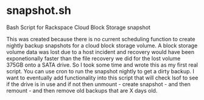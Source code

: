 # snapshot.sh
Bash Script for Rackspace Cloud Block Storage snapshot

This was created because there is no current scheduling function to create nightly backup snapshots for a cloud block storage volume.  A block storage volume data was lost due to a host incident and recovery would have been exponetionally faster than the file recovery we did for the lost volume 375GB onto a SATA drive.  So I took some time and wrote this as my first real script.  You can use cron to run the snapshot nightly to get a dirty backup.  I want to eventually add functionality into this script that will check lsof to see if the drive is in use and if not then unmount - create snapshot - and then remount - and then remove old backups that are X days old.
